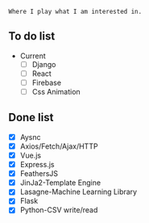 ```
Where I play what I am interested in.
```
## To do list
- Current
  - [ ] Django
  - [ ] React
  - [ ] Firebase
  - [ ] Css Animation

## Done list
  - [x] Aysnc
  - [x] Axios/Fetch/Ajax/HTTP
  - [x] Vue.js
  - [x] Express.js
  - [x] FeathersJS
  - [x] JinJa2-Template Engine
  - [x] Lasagne-Machine Learning Library
  - [x] Flask
  - [x] Python-CSV write/read
